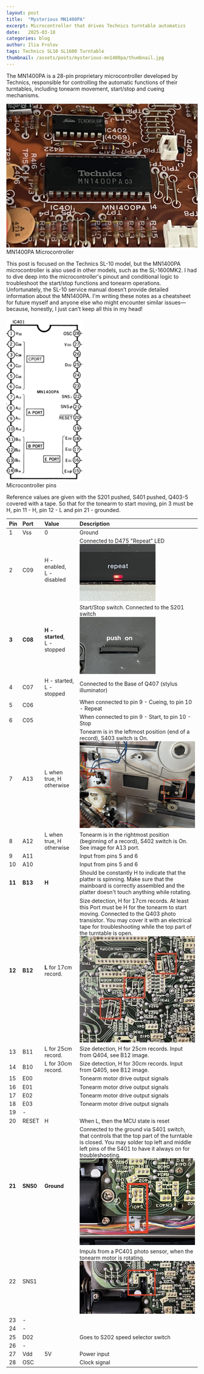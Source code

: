 ```yaml
---
layout: post
title:  "Mysterious MN1400PA"
excerpt: Microcontroller that drives Technics turntable automatics
date:   2025-03-18
categories: blog
author: Ilia Frolov
tags: Technics SL10 SL1600 Turntable
thumbnail: /assets/posts/mysterious-mn1400pa/thumbnail.jpg
---
```


The MN1400PA is a 28-pin proprietary microcontroller developed by Technics, responsible for controlling the automatic functions of their turntables, including tonearm movement, start/stop and cueing mechanisms.

<div class="blogPostImage">
<img src="/assets/posts/mysterious-mn1400pa/mn1400pa.jpeg" alt="MN1400PA Microcontroller"/>
<div class="blogPostImageTitle">MN1400PA Microcontroller</div>
</div>

This post is focused on the Technics SL-10 model, but the MN1400PA microcontroller is also used in other models, such as the SL-1600MK2. I had to dive deep into the microcontroller's pinout and conditional logic to troubleshoot the start/stop functions and tonearm operations. Unfortunately, the SL-10 service manual doesn’t provide detailed information about the MN1400PA. I'm writing these notes as a cheatsheet for future myself and anyone else who might encounter similar issues—because, honestly, I just can’t keep all this in my head!

<div class="blogPostImage">
<img src="/assets/posts/mysterious-mn1400pa/ports.png" alt="MN1400PA Microcontroller Ports" style="width: 200px"/>
<div class="blogPostImageTitle">Microcontroller pins</div>
</div>

Reference values are given with the S201 pushed, S401 pushed, Q403-5 covered with a tape. So that for the tonearm to start moving, pin 3 must be H, pin 11 - H, pin 12 - L and pin 21 - grounded.

| Pin    | Port   | Value  | Description |
| :----- | :----- | :-----| :---------- |
| 1      | Vss    | 0     | Ground      |
| 2      | C09    | H - enabled, <br>L - disabled      | Connected to D475 "Repeat" LED <br> ![D475 Reset LED](/assets/posts/mysterious-mn1400pa/D475.jpeg)    |
|  __3__      | __C08__    | __H - started__, <br>L - stopped     |  Start/Stop switch. Connected to the S201 switch <br> ![S201 Switch](/assets/posts/mysterious-mn1400pa/S201.jpeg)    |
| 4      | C07    | H - started, <br>L - stopped      | Connected to the Base of Q407 (stylus illuminator)      |
| 5      | C06    |       | When connected to pin 9 - Cueing, to pin 10 - Repeat     |
| 6      | C05    |       | When connected to pin 9 - Start, to pin 10 - Stop     |
| 7      | A13    | L when true, H otherwise      | Tonearm is in the leftmost position (end of a record), S403 switch is On. <br> ![S403 and S402 Switches](/assets/posts/mysterious-mn1400pa/S402_S403.jpeg)      |
| 8      | A12    | L when true, H otherwise      | Tonearm is in the rightmost position (beginning of a record), S402 switch is On. See image for A13 port.    |
| 9      | A11    |       | Input from pins 5 and 6     |
| 10     | A10    |       | Input from pins 5 and 6     |
| __11__     | __B13__    | __H__     | Should be constantly H to indicate that the platter is spinning. Make sure that the mainboard is correctly assembled and the platter doesn't touch anything while rotating.     |
| __12__     | __B12__    | __L__ for 17cm record.     | Size detection, H for 17cm records. At least this Port must be H for the tonearm to start moving. Connected to the Q403 photo transistor. You may cover it with an electrical tape for troubleshooting while the top part of the turntable is open. <br> ![Q403, Q404 and Q405 Photo Transistors](/assets/posts/mysterious-mn1400pa/Q403_Q404_Q405.jpeg) |
| 13     | B11    | L for 25cm record.      | Size detection, H for 25cm records. Input from Q404, see B12 image. |
| 14     | B10    | L for 30cm record.     | Size detection, H for 30cm records. Input from Q405, see B12 image. |
| 15     | E00    |       | Tonearm motor drive output signals |
| 16     | E01    |       | Tonearm motor drive output signals     |
| 17     | E02    |       | Tonearm motor drive output signals     |
| 18     | E03    |       | Tonearm motor drive output signals     |
| 19     | -      |       |      |
| 20     | RESET  | H     | When L, then the MCU state is reset  |
| __21__     | __SNS0__   | __Ground__     | Connected to the ground via S401 switch, that controls that the top part of the turntable is closed. You may solder top left and middle left pins of the S401 to have it always on for troubleshooting. <br> ![S401 Switch](/assets/posts/mysterious-mn1400pa/S401.jpeg) |
| 22     | SNS1   |       | Impuls from a PC401 photo sensor, when the tonearm motor is rotating. <br> ![PC401](/assets/posts/mysterious-mn1400pa/PC401.jpeg) |
| 23     | -      |       |      |
| 24     | -      |       |      |
| 25     | D02    |       | Goes to S202 speed selector switch    | 
| 26     | -      |       |      |
| 27     | Vdd    | 5V    | Power input |
| 28     | OSC    |       | Clock signal |
